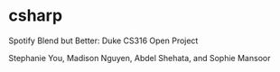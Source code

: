 # csharp
Spotify Blend but Better: Duke CS316 Open Project

Stephanie You, Madison Nguyen, Abdel Shehata, and Sophie Mansoor
